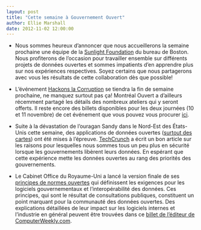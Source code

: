 ```yaml
---
layout: post
title: "Cette semaine à Gouvernement Ouvert"
author: Ellie Marshall
date: 2012-11-02 12:00:00
---
```

- Nous sommes heureux d’annoncer que nous accueillerons la semaine prochaine une équipe de la [Sunlight Foundation](http://sunlightfoundation.com/) du bureau de Boston. Nous profiterons de l’occasion pour travailler ensemble sur différents projets de données ouvertes et sommes impatients d’en apprendre plus sur nos expériences respectives. Soyez certains que nous partagerons avec vous les résultats de cette collaboration dès que possible!

- L’événement [Hackons la Corruption](http://quebecouvert.org/events/hackonslacorruption/) se tiendra la fin de semaine prochaine, ne manquez surtout pas ça! Montréal Ouvert a d’ailleurs récemment partagé les détails des nombreux ateliers qui y seront offerts. Il reste encore des billets disponibles pour les deux journées (10 et 11 novembre) de cet événement que vous pouvez vous procurer [ici](http://qchackonscorruption.eventbrite.com/).

- Suite à la dévastation de l’ouragan Sandy dans le Nord-Est des États-Unis cette semaine, des applications de données ouvertes ([surtout des cartes](http://google.org/crisismap/2012-sandy)) ont été mises à l’épreuve. [TechCrunch](http://techcrunch.com/2012/10/30/like-hurricane-maps-thank-open-government-data-nerds/) a écrit un bon article sur les raisons pour lesquelles nous sommes tous un peu plus en sécurité lorsque les gouvernements libèrent leurs données. En espérant que cette expérience mette les données ouvertes au rang des priorités des gouvernements.

- Le Cabinet Office du Royaume-Uni a lancé la version finale de ses [principes de normes ouvertes](http://www.cabinetoffice.gov.uk/sites/default/files/resources/Open-Standards-Principles-FINAL.pdf) qui définissent les exigences pour les logiciels gouvernementaux et l’interopérabilité des données. Ces principes, qui sont le résultat de consultations publiques, constituent un point marquant pour la communauté des données ouvertes. Des explications détaillées de leur impact sur les logiciels internes et l’industrie en général peuvent être trouvées dans ce [billet de l’éditeur de ComputerWeekly.com](http://www.computerweekly.com/blogs/editors-blog/2012/11/the-governments-open-standards.html).